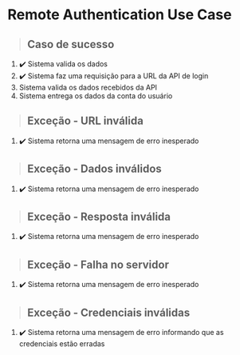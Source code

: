 # Remote Authentication Use Case

> ## Caso de sucesso
1. ✔️ Sistema valida os dados  
2. ✔️ Sistema faz uma requisição para a URL da API de login 
3. Sistema valida os dados recebidos da API
4. Sistema entrega os dados da conta do usuário

> ## Exceção - URL inválida
1. ✔️ Sistema retorna uma mensagem de erro inesperado

> ## Exceção - Dados inválidos
1. ✔️ Sistema retorna uma mensagem de erro inesperado

> ## Exceção - Resposta inválida
1. ✔️ Sistema retorna uma mensagem de erro inesperado

> ## Exceção - Falha no servidor
1. ✔️ Sistema retorna uma mensagem de erro inesperado

> ## Exceção - Credenciais inválidas
1. ✔️ Sistema retorna uma mensagem de erro informando que as credenciais estão erradas
